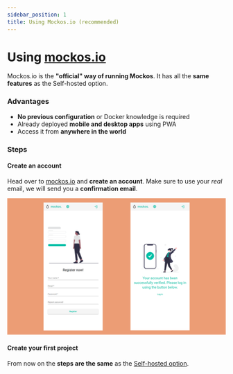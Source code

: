 ```yaml
---
sidebar_position: 1
title: Using Mockos.io (recommended)
---
```


# Using [mockos.io](https://mockos.io)

Mockos.io is the **"official" way of running Mockos**. It has all the **same features** as the Self-hosted option.

### Advantages

- **No previous configuration** or Docker knowledge is required
- Already deployed **mobile and desktop apps** using PWA
- Access it from **anywhere in the world**

### Steps

#### Create an account

Head over to [mockos.io](https://mockos.io) and **create an account**. Make sure to use your _real_ email, we will send you a **confirmation email**.

![Login](./login.png)

#### Create your first project

From now on the **steps are the same** as the [Self-hosted option](/docs/getting-started/self-hosting).